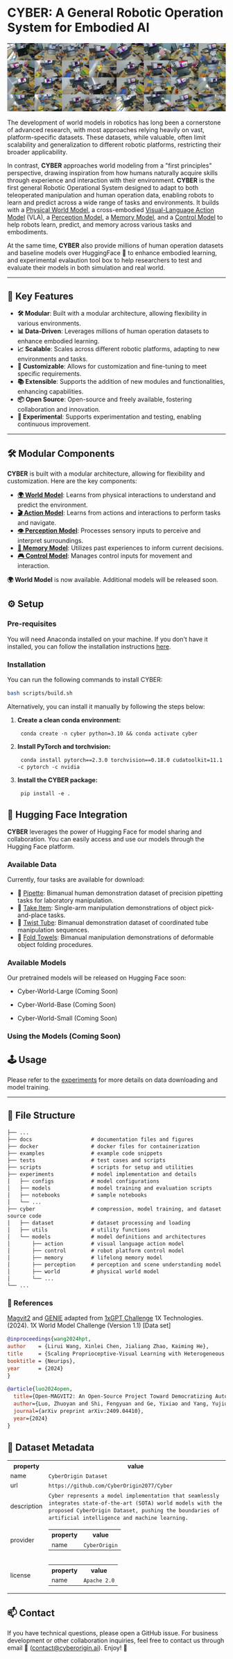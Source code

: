 # CYBER: A General Robotic Operation System for Embodied AI

![Show Data](docs/imgs/showdata.png)

The development of world models in robotics has long been a cornerstone of advanced research, with most approaches relying heavily on vast, platform-specific datasets. These datasets, while valuable, often limit scalability and generalization to different robotic platforms, restricting their broader applicability.

In contrast, **CYBER** approaches world modeling from a "first principles" perspective, drawing inspiration from how humans naturally acquire skills through experience and interaction with their environment. **CYBER** is the first general Robotic Operational System designed to adapt to both teleoperated manipulation and human operation data, enabling robots to learn and predict across a wide range of tasks and environments. It builds with a <u>Physical World Model</u>, a cross-embodied <u>Visual-Language Action Model</u> (VLA), a <u>Perception Model</u>, a <u>Memory Model</u>, and a <u>Control Model</u> to help robots learn, predict, and memory across various tasks and embodiments.

At the same time, **CYBER** also provide millions of human operation datasets and baseline models over HuggingFace 🤗 to enhance embodied learning, and experimental evalaution tool box to help researchers to test and evaluate their models in both simulation and real world.

---

## 🌟 Key Features

- **🛠️ Modular**: Built with a modular architecture, allowing flexibility in various environments.
- **📊 Data-Driven**: Leverages millions of human operation datasets to enhance embodied learning.
- **📈 Scalable**: Scales across different robotic platforms, adapting to new environments and tasks.
- **🔧 Customizable**: Allows for customization and fine-tuning to meet specific requirements.
- **📚 Extensible**: Supports the addition of new modules and functionalities, enhancing capabilities.
- **📦 Open Source**: Open-source and freely available, fostering collaboration and innovation.
- **🔬 Experimental**: Supports experimentation and testing, enabling continuous improvement.
---

## 🛠️ Modular Components

**CYBER** is built with a modular architecture, allowing for flexibility and customization. Here are the key components:

- [**🌍 World Model**](docs/tutorial/world.md): Learns from physical interactions to understand and predict the environment.
- [**🎬 Action Model**](docs/tutorial/action.md): Learns from actions and interactions to perform tasks and navigate.
- [**👁️ Perception Model**](docs/tutorial/preception.md): Processes sensory inputs to perceive and interpret surroundings.
- [**🧠 Memory Model**](docs/tutorial/memory.md): Utilizes past experiences to inform current decisions.
- [**🎮 Control Model**](docs/tutorial/control.md): Manages control inputs for movement and interaction.

**🌍 World Model** is now available. Additional models will be released soon.

## ⚙️ Setup

### Pre-requisites

You will need Anaconda installed on your machine. If you don't have it installed, you can follow the installation instructions [here](https://docs.anaconda.com/anaconda/install/linux/).

### Installation

You can run the following commands to install CYBER:

```bash
bash scripts/build.sh
```

Alternatively, you can install it manually by following the steps below:

1. **Create a clean conda environment:**

        conda create -n cyber python=3.10 && conda activate cyber

2. **Install PyTorch and torchvision:**

        conda install pytorch==2.3.0 torchvision==0.18.0 cudatoolkit=11.1 -c pytorch -c nvidia

3. **Install the CYBER package:**

        pip install -e .

## 🤗 Hugging Face Integration

**CYBER** leverages the power of Hugging Face for model sharing and collaboration. You can easily access and use our models through the Hugging Face platform.

### Available Data

Currently, four tasks are available for download:

- 🤗 [Pipette](https://huggingface.co/datasets/cyberorigin/cyber_pipette): Bimanual human demonstration dataset of precision pipetting tasks for laboratory manipulation.
- 🤗 [Take Item](https://huggingface.co/datasets/cyberorigin/cyber_take_the_item): Single-arm manipulation demonstrations of object pick-and-place tasks.
- 🤗 [Twist Tube](https://huggingface.co/datasets/cyberorigin/cyber_twist_the_tube): Bimanual demonstration dataset of coordinated tube manipulation sequences.
- 🤗 [Fold Towels](https://huggingface.co/datasets/cyberorigin/cyber_fold_towels): Bimanual manipulation demonstrations of deformable object folding procedures.

### Available Models

Our pretrained models will be released on Hugging Face soon:

- Cyber-World-Large (Coming Soon)
- Cyber-World-Base (Coming Soon)

- Cyber-World-Small (Coming Soon)

### Using the Models (Coming Soon)

<!-- To use our models in your project, you can install the `transformers` library and load the models as follows:

```python
from transformers import AutoModel, AutoTokenizer

# Load the tokenizer and model
tokenizer = AutoTokenizer.from_pretrained("cyberorigin/cyber-base")
model = AutoModel.from_pretrained("cyberorigin/cyber-base")

# Example usage
inputs = tokenizer("Hello, world!", return_tensors="pt")
outputs = model(**inputs)
```

For more details, please refer to the [Hugging Face documentation](https://huggingface.co/docs/transformers/index). -->


## 🕹️ Usage

Please refer to the [experiments](experiments/README.md) for more details on data downloading and model training.

---

## 💾 File Structure

```plaintext
├── ...
├── docs                   # documentation files and figures 
├── docker                 # docker files for containerization
├── examples               # example code snippets
├── tests                  # test cases and scripts
├── scripts                # scripts for setup and utilities
├── experiments            # model implementation and details
│   ├── configs            # model configurations
│   ├── models             # model training and evaluation scripts
│   ├── notebooks          # sample notebooks
│   └── ...
├── cyber                  # compression, model training, and dataset source code
│   ├── dataset            # dataset processing and loading
│   ├── utils              # utility functions
│   └── models             # model definitions and architectures
│       ├── action         # visual language action model
│       ├── control        # robot platform control model
│       ├── memory         # lifelong memory model
│       ├── perception     # perception and scene understanding model
│       ├── world          # physical world model
│       └── ...
└── ...
```

### 📕 References

[Magvit2](https://github.com/TencentARC/Open-MAGVIT2) and [GENIE](https://arxiv.org/abs/2402.15391) adapted from [1xGPT Challenge](https://github.com/1x-technologies/1xgpt)
1X Technologies. (2024). 1X World Model Challenge (Version 1.1) [Data set]


```bibtex
@inproceedings{wang2024hpt,
author    = {Lirui Wang, Xinlei Chen, Jialiang Zhao, Kaiming He},
title     = {Scaling Proprioceptive-Visual Learning with Heterogeneous Pre-trained Transformers},
booktitle = {Neurips},
year      = {2024}
}
```
```bibtex
@article{luo2024open,
  title={Open-MAGVIT2: An Open-Source Project Toward Democratizing Auto-regressive Visual Generation},
  author={Luo, Zhuoyan and Shi, Fengyuan and Ge, Yixiao and Yang, Yujiu and Wang, Limin and Shan, Ying},
  journal={arXiv preprint arXiv:2409.04410},
  year={2024}
}
```

## 📄 Dataset Metadata
<div itemscope itemtype="http://schema.org/Dataset">
<table>
  <tr>
    <th>property</th>
    <th>value</th>
  </tr>
  <tr>
    <td>name</td>
    <td><code itemprop="name">CyberOrigin Dataset</code></td>
  </tr>
  <tr>
    <td>url</td>
    <td><code itemprop="url">https://github.com/CyberOrigin2077/Cyber</code></td>
  </tr>
  <tr>
    <td>description</td>
    <td><code itemprop="description">Cyber represents a model implementation that seamlessly integrates state-of-the-art (SOTA) world models with the proposed CyberOrigin Dataset, pushing the boundaries of artificial intelligence and machine learning.</code></td>
  </tr>
  <tr>
    <td>provider</td>
    <td>
      <div itemscope itemtype="http://schema.org/Organization" itemprop="provider">
        <table>
          <tr>
            <th>property</th>
            <th>value</th>
          </tr>
          <tr>
            <td>name</td>
            <td><code itemprop="name">CyberOrigin</code></td>
          </tr>
        </table>
      </div>
    </td>
  </tr>
  <tr>
    <td>license</td>
    <td>
      <div itemscope itemtype="http://schema.org/CreativeWork" itemprop="license">
        <table>
          <tr>
            <th>property</th>
            <th>value</th>
          </tr>
          <tr>
            <td>name</td>
            <td><code itemprop="name">Apache 2.0</code></td>
          </tr>
        </table>
      </div>
    </td>
  </tr>
</table>
</div>

## 📫 Contact
If you have technical questions, please open a GitHub issue. For business development or other collaboration inquiries, feel free to contact us through email 📧 (<contact@cyberorigin.ai>). Enjoy! 🎉
